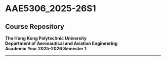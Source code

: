 # AAE5306_2025-26S1

## Course Repository
**The Hong Kong Polytechnic University**  
**Department of Aeronautical and Aviation Engineering**  
**Academic Year 2025-2026 Semester 1**

---